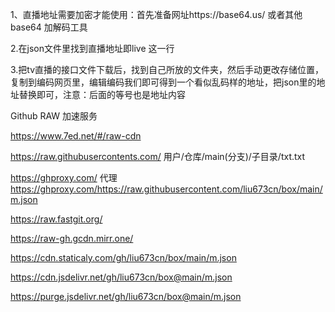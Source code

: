 1、直播地址需要加密才能使用：首先准备网址https://base64.us/ 或者其他base64 加解码工具


2.在json文件里找到直播地址即live 这一行


3.把tv直播的接口文件下载后，找到自己所放的文件夹，然后手动更改存储位置，复制到编码网页里，编辑编码我们即可得到一个看似乱码样的地址，把json里的地址替换即可，注意：后面的等号也是地址内容


Github RAW 加速服务

https://www.7ed.net/#/raw-cdn

https://raw.githubusercontents.com/ 用户/仓库/main(分支)/子目录/txt.txt

https://ghproxy.com/ 代理
https://ghproxy.com/https://raw.githubusercontent.com/liu673cn/box/main/m.json

https://raw.fastgit.org/

https://raw-gh.gcdn.mirr.one/

https://cdn.staticaly.com/gh/liu673cn/box/main/m.json

https://cdn.jsdelivr.net/gh/liu673cn/box@main/m.json

https://purge.jsdelivr.net/gh/liu673cn/box@main/m.json
